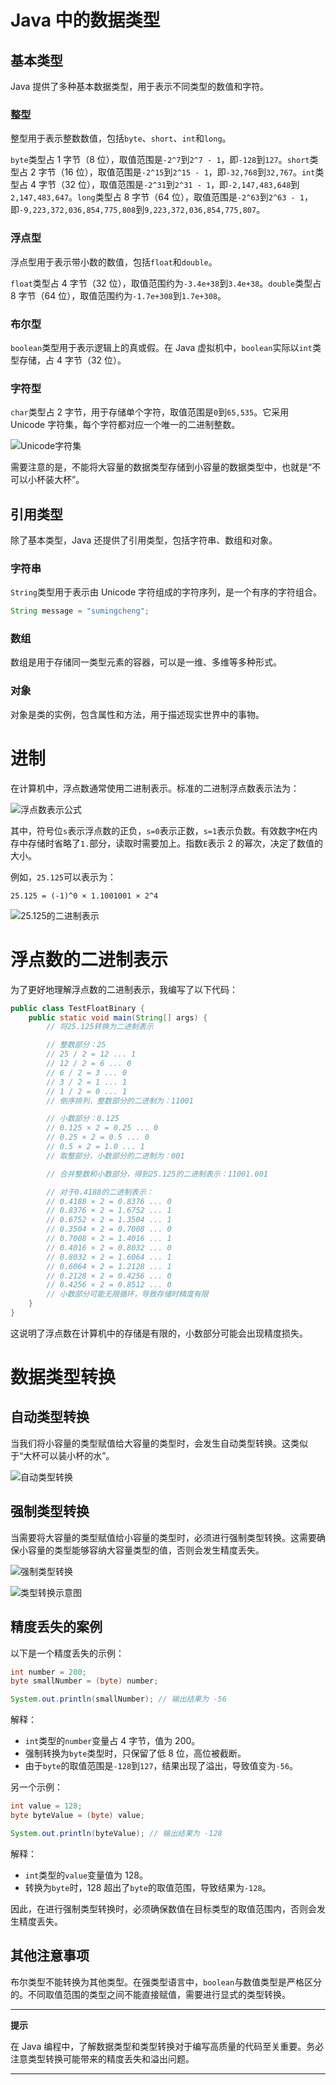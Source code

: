 # Java 中的数据类型

## 基本类型

Java 提供了多种基本数据类型，用于表示不同类型的数值和字符。

### 整型

整型用于表示整数数值，包括`byte`、`short`、`int`和`long`。

`byte`类型占 1 字节（8 位），取值范围是`-2^7`到`2^7 - 1`，即`-128`到`127`。`short`类型占 2 字节（16 位），取值范围是`-2^15`到`2^15 - 1`，即`-32,768`到`32,767`。`int`类型占 4 字节（32 位），取值范围是`-2^31`到`2^31 - 1`，即`-2,147,483,648`到`2,147,483,647`。`long`类型占 8 字节（64 位），取值范围是`-2^63`到`2^63 - 1`，即`-9,223,372,036,854,775,808`到`9,223,372,036,854,775,807`。

### 浮点型

浮点型用于表示带小数的数值，包括`float`和`double`。

`float`类型占 4 字节（32 位），取值范围约为`-3.4e+38`到`3.4e+38`。`double`类型占 8 字节（64 位），取值范围约为`-1.7e+308`到`1.7e+308`。

### 布尔型

`boolean`类型用于表示逻辑上的真或假。在 Java 虚拟机中，`boolean`实际以`int`类型存储，占 4 字节（32 位）。

### 字符型

`char`类型占 2 字节，用于存储单个字符，取值范围是`0`到`65,535`。它采用 Unicode 字符集，每个字符都对应一个唯一的二进制整数。

![Unicode字符集](../images/aa3306ea3103c055e316ca361d96e1a7.png)

需要注意的是，不能将大容量的数据类型存储到小容量的数据类型中，也就是“不可以小杯装大杯”。

## 引用类型

除了基本类型，Java 还提供了引用类型，包括字符串、数组和对象。

### 字符串

`String`类型用于表示由 Unicode 字符组成的字符序列，是一个有序的字符组合。

```java
String message = "sumingcheng";
```

### 数组

数组是用于存储同一类型元素的容器，可以是一维、多维等多种形式。

### 对象

对象是类的实例，包含属性和方法，用于描述现实世界中的事物。

# 进制

在计算机中，浮点数通常使用二进制表示。标准的二进制浮点数表示法为：

![浮点数表示公式](../images/f710934fe82339df0d7da1e8d3087b59.svg)

其中，符号位`s`表示浮点数的正负，`s=0`表示正数，`s=1`表示负数。有效数字`M`在内存中存储时省略了`1.`部分，读取时需要加上。指数`E`表示 2 的幂次，决定了数值的大小。

例如，`25.125`可以表示为：

```
25.125 = (-1)^0 × 1.1001001 × 2^4
```

![25.125的二进制表示](../images/73a5e6ac4d5c5bf243b59e830e3dbd61.png)

# 浮点数的二进制表示

为了更好地理解浮点数的二进制表示，我编写了以下代码：

```java
public class TestFloatBinary {
    public static void main(String[] args) {
        // 将25.125转换为二进制表示

        // 整数部分：25
        // 25 / 2 = 12 ... 1
        // 12 / 2 = 6 ... 0
        // 6 / 2 = 3 ... 0
        // 3 / 2 = 1 ... 1
        // 1 / 2 = 0 ... 1
        // 倒序排列，整数部分的二进制为：11001

        // 小数部分：0.125
        // 0.125 × 2 = 0.25 ... 0
        // 0.25 × 2 = 0.5 ... 0
        // 0.5 × 2 = 1.0 ... 1
        // 取整部分，小数部分的二进制为：001

        // 合并整数和小数部分，得到25.125的二进制表示：11001.001

        // 对于0.4188的二进制表示：
        // 0.4188 × 2 = 0.8376 ... 0
        // 0.8376 × 2 = 1.6752 ... 1
        // 0.6752 × 2 = 1.3504 ... 1
        // 0.3504 × 2 = 0.7008 ... 0
        // 0.7008 × 2 = 1.4016 ... 1
        // 0.4016 × 2 = 0.8032 ... 0
        // 0.8032 × 2 = 1.6064 ... 1
        // 0.6064 × 2 = 1.2128 ... 1
        // 0.2128 × 2 = 0.4256 ... 0
        // 0.4256 × 2 = 0.8512 ... 0
        // 小数部分可能无限循环，导致存储时精度有限
    }
}
```

这说明了浮点数在计算机中的存储是有限的，小数部分可能会出现精度损失。

# 数据类型转换

## 自动类型转换

当我们将小容量的类型赋值给大容量的类型时，会发生自动类型转换。这类似于“大杯可以装小杯的水”。

![自动类型转换](../images/94adee2eca42b5340b4f8a73e6640ccb.png)

## 强制类型转换

当需要将大容量的类型赋值给小容量的类型时，必须进行强制类型转换。这需要确保小容量的类型能够容纳大容量类型的值，否则会发生精度丢失。

![强制类型转换](../images/87d0af222d94216c64ec41534e3cab4e.png)

![类型转换示意图](../images/4e14864d2e075a3aa415a868524bc135.png)

## 精度丢失的案例

以下是一个精度丢失的示例：

```java
int number = 200;
byte smallNumber = (byte) number;

System.out.println(smallNumber); // 输出结果为 -56
```

解释：

- `int`类型的`number`变量占 4 字节，值为 200。
- 强制转换为`byte`类型时，只保留了低 8 位，高位被截断。
- 由于`byte`的取值范围是`-128`到`127`，结果出现了溢出，导致值变为`-56`。

另一个示例：

```java
int value = 128;
byte byteValue = (byte) value;

System.out.println(byteValue); // 输出结果为 -128
```

解释：

- `int`类型的`value`变量值为 128。
- 转换为`byte`时，128 超出了`byte`的取值范围，导致结果为`-128`。

因此，在进行强制类型转换时，必须确保数值在目标类型的取值范围内，否则会发生精度丢失。

## 其他注意事项

布尔类型不能转换为其他类型。在强类型语言中，`boolean`与数值类型是严格区分的。不同取值范围的类型之间不能直接赋值，需要进行显式的类型转换。

---

**提示**

在 Java 编程中，了解数据类型和类型转换对于编写高质量的代码至关重要。务必注意类型转换可能带来的精度丢失和溢出问题。

---
